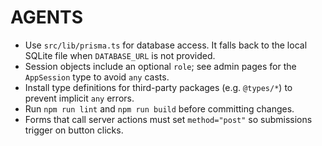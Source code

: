 # AGENTS

- Use `src/lib/prisma.ts` for database access. It falls back to the local SQLite file when `DATABASE_URL` is not provided.
- Session objects include an optional `role`; see admin pages for the `AppSession` type to avoid `any` casts.
- Install type definitions for third-party packages (e.g. `@types/*`) to prevent implicit `any` errors.
- Run `npm run lint` and `npm run build` before committing changes.
- Forms that call server actions must set `method="post"` so submissions trigger on button clicks.

